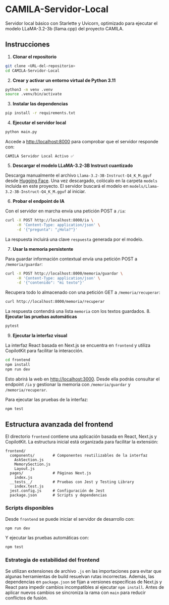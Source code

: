 # CAMILA-Servidor-Local
Servidor local básico con Starlette y Uvicorn, optimizado para ejecutar el modelo LLaMA-3.2-3b (llama.cpp) del proyecto CAMILA.

## Instrucciones

1. **Clonar el repositorio**

```bash
git clone <URL-del-repositorio>
cd CAMILA-Servidor-Local
```

2. **Crear y activar un entorno virtual de Python 3.11**

```bash
python3 -m venv .venv
source .venv/bin/activate
```

3. **Instalar las dependencias**

```bash
pip install -r requirements.txt
```

4. **Ejecutar el servidor local**

```bash
python main.py
```

Accede a [http://localhost:8000](http://localhost:8000) para comprobar que el servidor responde con:

```
CAMILA Servidor Local Activo ✅
```

5. **Descargar el modelo LLaMA-3.2-3B Instruct cuantizado**

Descarga manualmente el archivo `Llama-3.2-3B-Instruct-Q4_K_M.gguf` desde
[Hugging Face](https://huggingface.co/).  Una vez descargado, colócalo en la
carpeta `models` incluida en este proyecto.  El servidor buscará el modelo en
`models/Llama-3.2-3B-Instruct-Q4_K_M.gguf` al iniciar.

6. **Probar el endpoint de IA**

Con el servidor en marcha envía una petición POST a `/ia`:

```bash
curl -X POST http://localhost:8000/ia \
     -H 'Content-Type: application/json' \
     -d '{"pregunta": "¿Hola?"}'
```

La respuesta incluirá una clave `respuesta` generada por el modelo.

7. **Usar la memoria persistente**

Para guardar información contextual envía una petición POST a `/memoria/guardar`:

```bash
curl -X POST http://localhost:8000/memoria/guardar \
     -H 'Content-Type: application/json' \
     -d '{"contenido": "mi texto"}'
```

Recupera todo lo almacenado con una petición GET a `/memoria/recuperar`:

```bash
curl http://localhost:8000/memoria/recuperar
```

La respuesta contendrá una lista `memoria` con los textos guardados.
8. **Ejecutar las pruebas automáticas**

```bash
pytest
```

9. **Ejecutar la interfaz visual**

La interfaz React basada en Next.js se encuentra en `frontend` y utiliza CopilotKit para facilitar la interacción.

```bash
cd frontend
npm install
npm run dev
```

Esto abrirá la web en [http://localhost:3000](http://localhost:3000). Desde ella podrás consultar el endpoint `/ia` y gestionar la memoria con `/memoria/guardar` y `/memoria/recuperar`.

Para ejecutar las pruebas de la interfaz:

```bash
npm test
```

## Estructura avanzada del frontend

El directorio `frontend` contiene una aplicación basada en React, Next.js y CopilotKit.
La estructura inicial está organizada para facilitar la extensión:

```
frontend/
  components/        # Componentes reutilizables de la interfaz
    AskSection.js
    MemorySection.js
    Layout.js
  pages/             # Páginas Next.js
    index.js
  __tests__/         # Pruebas con Jest y Testing Library
    index.test.js
  jest.config.js     # Configuración de Jest
  package.json       # Scripts y dependencias
```

### Scripts disponibles

Desde `frontend` se puede iniciar el servidor de desarrollo con:

```bash
npm run dev
```

Y ejecutar las pruebas automáticas con:

```bash
npm test
```


### Estrategia de estabilidad del frontend

Se utilizan extensiones de archivo `.js` en las importaciones para evitar que algunas herramientas de build resuelvan rutas incorrectas. Además, las dependencias en `package.json` se fijan a versiones específicas de Next.js y React para impedir cambios incompatibles al ejecutar `npm install`. Antes de aplicar nuevos cambios se sincroniza la rama con `main` para reducir conflictos de fusión.

